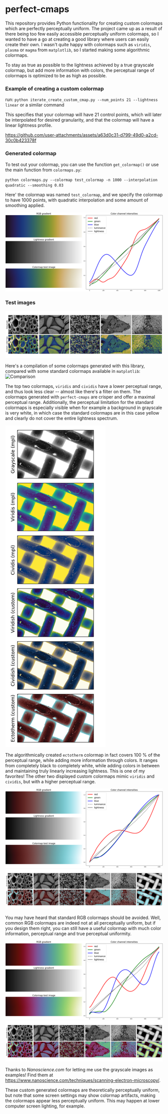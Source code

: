 # perfect-cmaps
This repository provides Python functionality for creating custom colormaps which are perfectly perceptually uniform.
The project came up as a result of there being too few easily accessible perceptually uniform colormaps, so I wanted to have a go at creating a good library where users can easily create their own. I wasn't quite happy with colormaps such as `viridis`, `plasma` or `magma` from `matplotlib`, so I started making some algorithmic colormaps. 

To stay as true as possible to the lightness achieved by a true grayscale colormap, but add more information with colors, the perceptual range of colormaps is optimized to be as high as possible.

### Example of creating a custom colormap
run: `python iterate_create_custom_cmap.py --num_points 21 --lightness linear` or a similar command

This specifies that your colormap will have 21 control points, which will later be interpolated for desired granularity, and that the colormap will have a linear lightness profile. 

https://github.com/user-attachments/assets/a63d0c31-d799-49d0-a2cd-30c0b423378f

### Generated colormap
To test out your colormap, you can use the function `get_colormap()` or use the main function from `colormaps.py`:

`python colormaps.py --colormap test_colormap -n 1000 --interpolation quadratic --smoothing 0.03`

Here' the colormap was named `test_colormap`, and we specify the colormap to have 1000 points, with quadratic interpolation and some amount of smoothing applied. 

![Generated colormap](assets/test_colormap.png)

### Test images 
![Test images](assets/test_colormap_images.png)

Here's a compilation of some colormaps generated with this library, compared with some standard colormaps available in `matplotlib`:
![Comparison](assets/cmap_comparison.png)

The top two colormaps, `viridis` and `cividis` have a lower perceptual range, and thus look less clear -- almost like there's a filter on them. The colormaps generated with `perfect-cmaps` are crisper and offer a maximal perceptual range. Additionally, the perceptual limitation for the standard colormaps is especially visible when for example a background in grayscale is very white, in which case the standard colormaps are in this case yellow and clearly do not cover the entire lightness spectrum.

![Comparison2](assets/cmap_comparison2.png)

The algorithmically created `ectotherm` colormap in fact covers 100 % of the perceptual range, while adding more information through colors. It ranges from completely black to completely white, while adding colors in between and maintaining truly linearly increasing lightness. This is one of my favorites! The other two displayed custom colormaps mimic `viridis` and `cividis`, but with a higher perceptual range.

![Ectotherm gradient](assets/ectotherm_gradient.png)
![Ectotherm examples](assets/ectotherm.png)

You may have heard that standard RGB colormaps should be avoided. Well, common RGB colormaps are indeed not at all perceptually uniform, but if you design them right, you can still have a useful colormap with much color information, perceptual range and true perceptual uniformity.

![Spectrum gradient](assets/spectrum_gradient.png)
![Spectrum examples](assets/spectrum.png)

Thanks to *Nanoscience.com* for letting me use the grayscale images as examples! Find them at https://www.nanoscience.com/techniques/scanning-electron-microscopy/.

These custom generated colormaps are theoretically perceptually uniform, but note that some screen settings may show colormap artifacts, making the colormaps appear less perceptually uniform. This may happen at lower computer screen lighting, for example.
